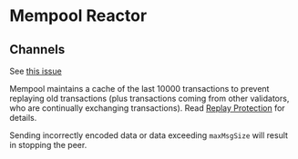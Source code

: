 # Mempool Reactor

## Channels

See [this issue](https://github.com/tendermint/tendermint/issues/1503)

Mempool maintains a cache of the last 10000 transactions to prevent
replaying old transactions (plus transactions coming from other
validators, who are continually exchanging transactions). Read [Replay
Protection](../../../../app-development.md#replay-protection)
for details.

Sending incorrectly encoded data or data exceeding `maxMsgSize` will result
in stopping the peer.

